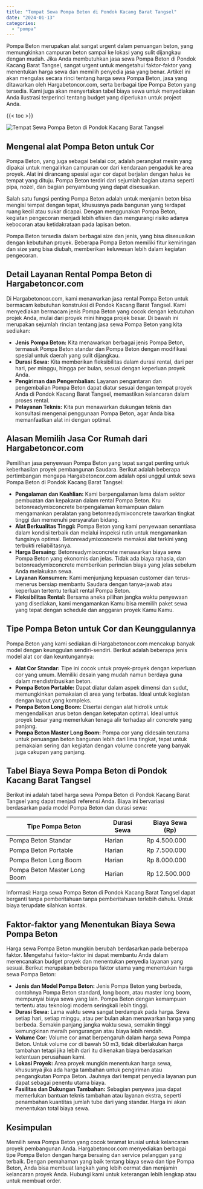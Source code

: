 ```yaml
---
title: "Tempat Sewa Pompa Beton di Pondok Kacang Barat Tangsel"
date: "2024-01-13"
categories: 
  - "pompa"
---
```




Pompa Beton merupakan alat sangat urgent dalam penuangan beton, yang memungkinkan campuran beton sampai ke lokasi yang sulit dijangkau dengan mudah. Jika Anda membutuhkan jasa sewa Pompa Beton di Pondok Kacang Barat Tangsel, sangat urgent untuk mengetahui faktor-faktor yang menentukan harga sewa dan memilih penyedia jasa yang benar. Artikel ini akan mengulas secara rinci tentang harga sewa Pompa Beton, jasa yang ditawarkan oleh Hargabetoncor.com, serta berbagai tipe Pompa Beton yang tersedia. Kami juga akan menyertakan tabel biaya sewa untuk menyediakan Anda ilustrasi terperinci tentang budget yang diperlukan untuk project Anda.

{{< toc >}}

![Tempat Sewa Pompa Beton di Pondok Kacang Barat Tangsel](https://hargareadymixid.github.io/pompa/concrete-pump%20(2).png)

## Mengenal alat Pompa Beton untuk Cor

Pompa Beton, yang juga sebagai belalai cor, adalah perangkat mesin yang dipakai untuk mengalirkan campuran cor dari kendaraan pengaduk ke area proyek. Alat ini dirancang spesial agar cor dapat berjalan dengan halus ke tempat yang dituju. Pompa Beton terdiri dari sejumlah bagian utama seperti pipa, nozel, dan bagian penyambung yang dapat disesuaikan.

Salah satu fungsi penting Pompa Beton adalah untuk menjamin beton bisa mengisi tempat dengan tepat, khususnya pada bangunan yang terdapat ruang kecil atau sukar dicapai. Dengan menggunakan Pompa Beton, kegiatan pengecoran menjadi lebih efisien dan mengurangi risiko adanya kebocoran atau ketidakrataan pada lapisan beton.

Pompa Beton tersedia dalam berbagai size dan jenis, yang bisa disesuaikan dengan kebutuhan proyek. Beberapa Pompa Beton memiliki fitur kemiringan dan size yang bisa diubah, memberikan keluwesan lebih dalam kegiatan pengecoran.

## Detail Layanan Rental Pompa Beton di Hargabetoncor.com

Di Hargabetoncor.com, kami menawarkan jasa rental Pompa Beton untuk bermacam kebutuhan konstruksi di Pondok Kacang Barat Tangsel. Kami menyediakan bermacam jenis Pompa Beton yang cocok dengan kebutuhan projek Anda, mulai dari proyek mini hingga projek besar. Di bawah ini merupakan sejumlah rincian tentang jasa sewa Pompa Beton yang kita sediakan:

- **Jenis Pompa Beton:** Kita menawarkan berbagai jenis Pompa Beton, termasuk Pompa Beton standar dan Pompa Beton dengan modifikasi spesial untuk daerah yang sulit dijangkau.
- **Durasi Sewa:** Kita memberikan fleksibilitas dalam durasi rental, dari per hari, per minggu, hingga per bulan, sesuai dengan keperluan proyek Anda.
- **Pengiriman dan Pengembalian:** Layanan pengantaran dan pengembalian Pompa Beton dapat diatur sesuai dengan tempat proyek Anda di Pondok Kacang Barat Tangsel, memastikan kelancaran dalam proses rental.
- **Pelayanan Teknis:** Kita pun menawarkan dukungan teknis dan konsultasi mengenai penggunaan Pompa Beton, agar Anda bisa memanfaatkan alat ini dengan optimal.

## Alasan Memilih Jasa Cor Rumah dari Hargabetoncor.com

Pemilihan jasa penyewaan Pompa Beton yang tepat sangat penting untuk keberhasilan proyek pembangunan Saudara. Berikut adalah beberapa pertimbangan mengapa Hargabetoncor.com adalah opsi unggul untuk sewa Pompa Beton di Pondok Kacang Barat Tangsel:

- **Pengalaman dan Keahlian:** Kami berpengalaman lama dalam sektor pembuatan dan kepakaran dalam rental Pompa Beton. Kru betonreadymixconcrete berpengalaman kemampuan dalam mengamankan peralatan yang betonreadymixconcrete tawarkan tingkat tinggi dan memenuhi persyaratan bidang.
- **Alat Berkualitas Tinggi:** Pompa Beton yang kami penyewaan senantiasa dalam kondisi terbaik dan melalui inspeksi rutin untuk mengamankan fungsinya optimal. Betonreadymixconcrete memakai alat terkini yang terbukti reliabilitasnya.
- **Harga Bersaing:** Betonreadymixconcrete menawarkan biaya sewa Pompa Beton yang ekonomis dan jelas. Tidak ada biaya rahasia, dan betonreadymixconcrete memberikan perincian biaya yang jelas sebelum Anda melakukan sewa.
- **Layanan Konsumen:** Kami menjunjung kepuasan customer dan terus-menerus bersiap membantu Saudara dengan tanya-jawab atau keperluan tertentu terkait rental Pompa Beton.
- **Fleksibilitas Rental:** Bersama aneka pilihan jangka waktu penyewaan yang disediakan, kami mengamankan Kamu bisa memilih paket sewa yang tepat dengan schedule dan anggaran proyek Kamu Kamu.

## Tipe Pompa Beton untuk Cor dan Keunggulannya

Pompa Beton yang kami sediakan di Hargabetoncor.com mencakup banyak model dengan keunggulan sendiri-sendiri. Berikut adalah beberapa jenis model alat cor dan keuntungannya:

- **Alat Cor Standar:** Tipe ini cocok untuk proyek-proyek dengan keperluan cor yang umum. Memiliki desain yang mudah namun berdaya guna dalam mendistribusikan beton.
- **Pompa Beton Portable:** Dapat diatur dalam aspek dimensi dan sudut, memungkinkan pemakaian di area yang terbatas. Ideal untuk kegiatan dengan layout yang kompleks.
- **Pompa Beton Long Boom:** Disertai dengan alat hidrolik untuk mengendalikan arus beton dengan ketepatan optimal. Ideal untuk proyek besar yang memerlukan tenaga alir terhadap alir concrete yang panjang.
- **Pompa Beton Master Long Boom:** Pompa cor yang didesain terutama untuk penuangan beton bangunan lebih dari lima tingkat, tepat untuk pemakaian sering dan kegiatan dengan volume concrete yang banyak juga cakupan yang panjang.

## Tabel Biaya Sewa Pompa Beton di Pondok Kacang Barat Tangsel

Berikut ini adalah tabel harga sewa Pompa Beton di Pondok Kacang Barat Tangsel yang dapat menjadi referensi Anda. Biaya ini bervariasi berdasarkan pada model Pompa Beton dan durasi sewa:

| Tipe Pompa Beton | Durasi Sewa | Biaya Sewa (Rp) |
| --- | --- | --- |
| Pompa Beton Standar | Harian | Rp 4.500.000 |
| Pompa Beton Portable | Harian | Rp 7.500.000 |
| Pompa Beton Long Boom | Harian | Rp 8.000.000 |
| Pompa Beton Master Long Boom | Harian | Rp 12.500.000 |

Informasi: Harga sewa Pompa Beton di Pondok Kacang Barat Tangsel dapat berganti tanpa pemberitahuan tanpa pemberitahuan terlebih dahulu. Untuk biaya terupdate silahkan kontak.

## Faktor-faktor yang Menentukan Biaya Sewa Pompa Beton

Harga sewa Pompa Beton mungkin berubah berdasarkan pada beberapa faktor. Mengetahui faktor-faktor ini dapat membantu Anda dalam merencanakan budget proyek dan menentukan penyedia layanan yang sesuai. Berikut merupakan beberapa faktor utama yang menentukan harga sewa Pompa Beton:

- **Jenis dan Model Pompa Beton:** Jenis Pompa Beton yang berbeda, contohnya Pompa Beton standard, long boom, atau master long boom, mempunyai biaya sewa yang lain. Pompa Beton dengan kemampuan tertentu atau teknologi modern seringkali lebih tinggi.
- **Durasi Sewa:** Lama waktu sewa sangat berdampak pada harga. Sewa setiap hari, setiap minggu, atau per bulan akan menawarkan harga yang berbeda. Semakin panjang jangka waktu sewa, semakin tinggi kemungkinan meraih pengurangan atau biaya lebih rendah.
- **Volume Cor:** Volume cor amat berpengaruh dalam harga sewa Pompa Beton. Untuk volume cor di bawah 50 m3, tidak diberlakukan harga tambahan tetapi jika lebih dari itu dikenakan biaya berdasarkan ketentuan perusahaan kami.
- **Lokasi Proyek:** Area proyek mungkin menentukan harga sewa, khususnya jika ada harga tambahan untuk pengiriman atau pengangkutan Pompa Beton. Jauhnya dari tempat penyedia layanan pun dapat sebagai penentu utama biaya.
- **Fasilitas dan Dukungan Tambahan:** Sebagian penyewa jasa dapat memerlukan bantuan teknis tambahan atau layanan ekstra, seperti penambahan kuantitas jumlah tube dari yang standar. Harga ini akan menentukan total biaya sewa.

## Kesimpulan

Memilih sewa Pompa Beton yang cocok teramat krusial untuk kelancaran proyek pembangunan Anda. Hargabetoncor.com menyediakan berbagai tipe Pompa Beton dengan harga bersaing dan service pelanggan yang terbaik. Dengan pemahaman yang baik tentang biaya sewa dan tipe Pompa Beton, Anda bisa membuat langkah yang lebih cermat dan menjamin kelancaran proyek Anda. Hubungi kami untuk keterangan lebih lengkap atau untuk membuat order.
